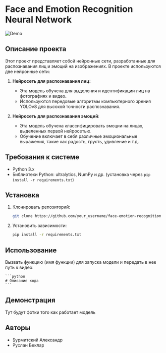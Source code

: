 # Face and Emotion Recognition Neural Network

![Demo](link_to_demo.gif)

## Описание проекта

Этот проект представляет собой нейронные сети, разработанные для распознавания лиц и эмоций на изображениях. В проекте используются две нейронные сети:

1. **Нейросеть для распознавания лиц:**
   - Эта модель обучена для выделения и идентификации лиц на фотографиях и видео.
   - Используются передовые алгоритмы компьютерного зрения YOLOv8 для высокой точности распознавания.

2. **Нейросеть для распознавания эмоций:**
   - Эта модель обучена классифицировать эмоции на лицах, выделенных первой нейросетью.
   - Обучение включает в себя различные эмоциональные выражения, такие как радость, грусть, удивление и т.д.

## Требования к системе

- Python 3.x
- Библиотеки Python: ultralytics, NumPy и др. (установка через `pip install -r requirements.txt`)

## Установка

1. Клонировать репозиторий:

    ```bash
    git clone https://github.com/your_username/face-emotion-recognition.git
    ```

2. Установить зависимости:

    ```bash
    pip install -r requirements.txt
    ```

## Использование

Вызвать функцию (имя функции) для запуска модели и передать в нее путь к видео:

    ```python
    # Описание кода
    ```

## Демонстрация

Тут будут фотки того как работает модель


## Авторы

- Бурмитский Александр
- Руслан Беклар


